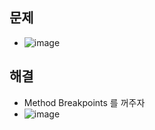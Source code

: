 ## 문제
- ![image](https://user-images.githubusercontent.com/61215550/232936472-d090b631-921d-4d09-b748-8bf2fedf6d52.png)

## 해결
- Method Breakpoints 를 꺼주자
- ![image](https://user-images.githubusercontent.com/61215550/232936522-5fc61701-c9cb-4a53-9096-62fbb08e65b7.png)

